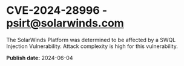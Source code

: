 # CVE-2024-28996 - psirt@solarwinds.com

The SolarWinds Platform was determined to be affected by a SWQL Injection Vulnerability. Attack complexity is high for this vulnerability.  


**Publish date:** 2024-06-04
